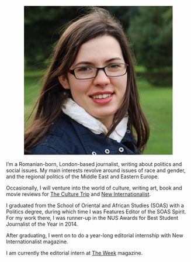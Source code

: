 <center><img alt="Cristiana's Photo" src="/img/CristianaMoisescu.jpg"></center>

I’m a Romanian-born, London-based journalist, writing about politics and social
issues. My main interests revolve around issues of race and gender, and the
regional politics of the Middle East and Eastern Europe.

Occasionally, I will venture into the world of culture, writing art, book and
movie reviews for [The Culture Trip](http://theculturetrip.com) and
[New Internationalist](http://newint.org/contributors/cristiana-moisescu/).

I graduated from the School of Oriental and African Studies (SOAS) with a
Politics degree, during which time I was Features Editor of the SOAS Spirit.
For my work there, I was runner-up in the NUS Awards for Best Student
Journalist of the Year in 2014.

After graduating, I went on to do a year-long editorial internship with
New Internationalist magazine. 

I am currently the editorial intern at [The Week](http://www.theweek.co.uk/) magazine.

